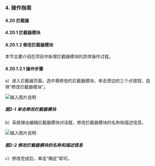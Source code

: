 ### 4. 操作指南

#### 4.20 拦截器

#### 4.20.1 拦截器模块

#### 4.20.1.2 修改拦截器模块

本节主要介绍在项目中新增拦截器模块的具体操作过程。

#### 4.20.1.2.1 操作步骤

a）进入拦截器页面，选中需修改的拦截器模块，单击旁边的三个点按钮，选择“修改拦截器模块”。

![输入图片说明](../../../../../images/SoFlu%EF%BC%88%E5%90%8E%E7%AB%AF%EF%BC%89%E5%BC%80%E5%8F%91%E5%B9%B3%E5%8F%B0/1.%20%E6%9C%80%E6%96%B0%E7%89%88%E6%9C%AC%20-%20%E6%9B%B4%E6%96%B0%E6%97%A5%E6%9C%9F%20-%202022.10.08/4.%20%E6%93%8D%E4%BD%9C%E6%8C%87%E5%8D%97/20.%20%E6%8B%A6%E6%88%AA%E5%99%A8/1.%20%E6%8B%A6%E6%88%AA%E5%99%A8%E6%A8%A1%E5%9D%97/2-1.png)

##### 图2-1 单击修改拦截器模块

b）系统弹出编辑拦截器模块对话框，修改拦截器模块的名称和描述信息。

![输入图片说明](../../../../../images/SoFlu%EF%BC%88%E5%90%8E%E7%AB%AF%EF%BC%89%E5%BC%80%E5%8F%91%E5%B9%B3%E5%8F%B0/1.%20%E6%9C%80%E6%96%B0%E7%89%88%E6%9C%AC%20-%20%E6%9B%B4%E6%96%B0%E6%97%A5%E6%9C%9F%20-%202022.10.08/4.%20%E6%93%8D%E4%BD%9C%E6%8C%87%E5%8D%97/20.%20%E6%8B%A6%E6%88%AA%E5%99%A8/1.%20%E6%8B%A6%E6%88%AA%E5%99%A8%E6%A8%A1%E5%9D%97/2-2.png)

##### 图2-2 修改拦截器模块的名称和描述信息

c）修改完成后，单击“确定”即可。
